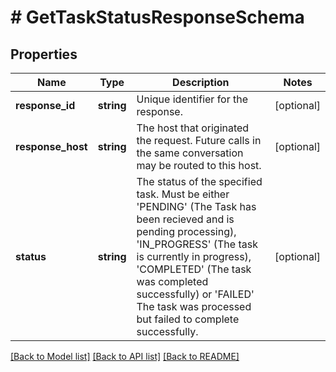 # # GetTaskStatusResponseSchema

## Properties

Name | Type | Description | Notes
------------ | ------------- | ------------- | -------------
**response_id** | **string** | Unique identifier for the response. | [optional]
**response_host** | **string** | The host that originated the request. Future calls in the same conversation may be routed to this host. | [optional]
**status** | **string** | The status of the specified task. Must be either &#39;PENDING&#39; (The Task has been recieved and is pending processing), &#39;IN_PROGRESS&#39; (The task is currently in progress), &#39;COMPLETED&#39; (The task was completed successfully) or &#39;FAILED&#39; The task was processed but failed to complete successfully. | [optional]

[[Back to Model list]](../../README.md#models) [[Back to API list]](../../README.md#endpoints) [[Back to README]](../../README.md)
